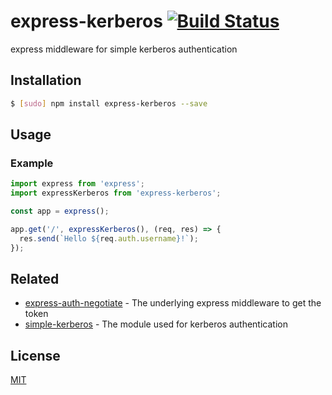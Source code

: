 # express-kerberos [![Build Status](https://travis-ci.org/noamokman/express-kerberos.svg?branch=master)](https://travis-ci.org/noamokman/express-kerberos)

express middleware for simple kerberos authentication

## Installation
``` bash
$ [sudo] npm install express-kerberos --save
```

## Usage

### Example
``` js
import express from 'express';
import expressKerberos from 'express-kerberos';

const app = express();

app.get('/', expressKerberos(), (req, res) => {
  res.send(`Hello ${req.auth.username}!`);
});

```

## Related

- [express-auth-negotiate](https://github.com/omrilitov/express-auth-negotiate) - The underlying express middleware to get the token
- [simple-kerberos](https://github.com/noamokman/simple-kerberos) - The module used for kerberos authentication

## License

[MIT](LICENSE)